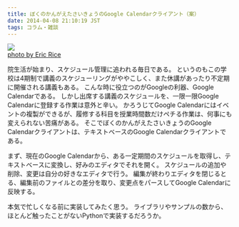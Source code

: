 ```yaml
---
title: ぼくのかんがえたさいきょうのGoogle Calendarクライアント（案）
date: 2014-04-08 21:10:19 JST
tags: コラム・雑談
---
```


[![](http://farm1.staticflickr.com/31/40854955_7ae9dc9e32.jpg)](http://www.flickr.com/photos/37996654902@N01/40854955)<br />[photo by Eric Rice](http://www.flickr.com/photos/37996654902@N01/40854955)

院生活が始まり、スケジュール管理に追われる毎日である。
というのもこの学校は4期制で講義のスケジューリングがややこしく、また休講があったり不定期に開催される講義もある。
こんな時に役立つのがGoogleの利器、Google Calendarである。
しかし出席する講義のスケジュールを、一限一限Google Calendarに登録する作業は意外と辛い。
かろうじてGoogle Calendarにはイベントの複製ができるが、履修する科目を授業時間数だけペチる作業は、何事にも変えられない苦痛がある。
そこでぼくのかんがえたさいきょうのGoogle Calendarクライアントは、テキストベースのGoogle Calendarクライアントである。

まず、現在のGoogle Calendarから、ある一定期間のスケジュールを取得し、テキストベースに変換し、好みのエディタでそれを開く。
スケジュールの追加や削除、変更は自分の好きなエディタで行う。
編集が終わりエディタを閉じるとる、編集前のファイルとの差分を取り、変更点をパースしてGoogle Calendarに反映する。

本気で忙しくなる前に実装してみたく思う。
ライブラリやサンプルの数から、ほとんど触ったことがないPythonで実装するだろうか。

